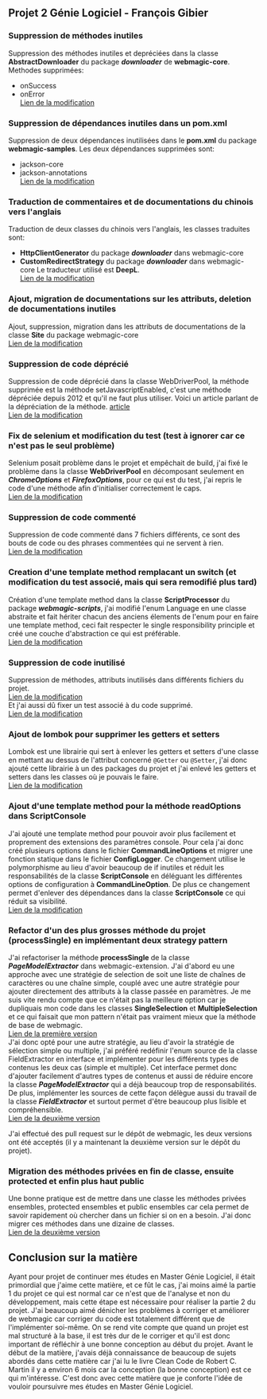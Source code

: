 ## Projet 2 Génie Logiciel - François Gibier

### Suppression de méthodes inutiles

Suppression des méthodes inutiles et depréciées dans la classe **AbstractDownloader** du package ***downloader*** de **webmagic-core**.
Methodes supprimées:
- onSuccess
- onError
<br/>[Lien de la modification](https://github.com/FrancoisGib/gl-projet2/commit/899ffc95e36ec7a69a8ca89b9b61209770b6d0d2)

### Suppression de dépendances inutiles dans un pom.xml

Suppression de deux dépendances inutilisées dans le **pom.xml** du package **webmagic-samples**.
Les deux dépendances supprimées sont:
- jackson-core
- jackson-annotations
<br/>[Lien de la modification](https://github.com/FrancoisGib/gl-projet2/commit/c73049b061e6f7e687218432d6c0b95ecb3ca2b3)

### Traduction de commentaires et de documentations du chinois vers l'anglais

Traduction de deux classes du chinois vers l'anglais, les classes traduites sont:
- **HttpClientGenerator** du package ***downloader*** dans webmagic-core
- **CustomRedirectStrategy** du package ***downloader*** dans webmagic-core
Le traducteur utilisé est **DeepL**.
<br/>[Lien de la modification](https://github.com/FrancoisGib/gl-projet2/commit/33fb81930e688055d2966d616d961fcb65052361)

### Ajout, migration de documentations sur les attributs, deletion de documentations inutiles

Ajout, suppression, migration dans les attributs de documentations de la classe **Site** du package webmagic-core
<br/>[Lien de la modification](https://github.com/FrancoisGib/gl-projet2/commit/468d1b3896ec6923dc56ec107474baded1a2a292)

### Suppression de code déprécié

Suppression de code déprécié dans la classe WebDriverPool, la méthode supprimée est la méthode setJavascriptEnabled, c'est une méthode dépréciée depuis 2012 et qu'il ne faut plus utiliser. Voici un article parlant de la dépréciation de la méthode. [article](https://googlesamples.github.io/android-custom-lint-rules/checks/SetJavaScriptEnabled.md.html)
<br/>[Lien de la modification](https://github.com/FrancoisGib/gl-projet2/commit/796065b722389c3db04bbf11701f9a1316d11223)

### Fix de selenium et modification du test (test à ignorer car ce n'est pas le seul problème)

Selenium posait problème dans le projet et empêchait de build, j'ai fixé le problème dans la classe **WebDriverPool** en décomposant seulement en ***ChromeOptions*** et ***FirefoxOptions***, pour ce qui est du test, j'ai repris le code d'une méthode afin d'initialiser correctement le caps.
<br/>[Lien de la modification](https://github.com/FrancoisGib/gl-projet2/commit/e5880db88470b85ceca3a71a4e8d28255eba398c)

### Suppression de code commenté

Suppression de code commenté dans 7 fichiers différents, ce sont des bouts de code ou des phrases commentées qui ne servent à rien.
<br/>[Lien de la modification](https://github.com/FrancoisGib/gl-projet2/commit/8d05158fb63405425212c45795c469850bde3465)

### Creation d'une template method remplacant un switch (et modification du test associé, mais qui sera remodifié plus tard)

Création d'une template method dans la classe **ScriptProcessor** du package ***webmagic-scripts***, j'ai modifié l'enum Language en une classe abstraite et fait hériter chacun des anciens élements de l'enum pour en faire une template method, ceci fait respecter le single responsibility principle et créé une couche d'abstraction ce qui est préférable.
<br/>[Lien de la modification](https://github.com/FrancoisGib/gl-projet2/commit/702b68d58bb9d58817400ff5afa8b412f2c6c678)

### Suppression de code inutilisé

Suppression de méthodes, attributs inutilisés dans différents fichiers du projet.
<br/>[Lien de la modification](https://github.com/FrancoisGib/gl-projet2/commit/cfbea0ea421cee3ebdd140a04ba3d3fa026c00e9)
<br/>Et j'ai aussi dû fixer un test associé à du code supprimé.
<br/>[Lien de la modification](https://github.com/FrancoisGib/gl-projet2/commit/3916ef5631ae20bc238b61b2076e2bb76d4c9509)

### Ajout de lombok pour supprimer les getters et setters

Lombok est une librairie qui sert à enlever les getters et setters d'une classe en mettant au dessus de l'attribut concerné ```@Getter``` ou ```@Setter```, j'ai donc ajouté cette librairie à un des packages du projet et j'ai enlevé les getters et setters dans les classes où je pouvais le faire.
<br/>[Lien de la modification](https://github.com/FrancoisGib/gl-projet2/commit/53c808054103bb1eb83de0ec19d738cdd85a9411)

### Ajout d'une template method pour la méthode readOptions dans ScriptConsole

J'ai ajouté une template method pour pouvoir avoir plus facilement et proprement des extensions des paramètres console.
Pour cela j'ai donc créé plusieurs options dans le fichier **CommandLineOptions** et migrer une fonction statique dans le fichier **ConfigLogger**.
Ce changement utilise le polymorphisme au lieu d'avoir beaucoup de if inutiles et réduit les responsabilités de la classe **ScriptConsole** en déléguant les différentes options de configuration à **CommandLineOption**.
De plus ce changement permet d'enlever des dépendances dans la classe **ScriptConsole** ce qui réduit sa visibilité.
<br/>[Lien de la modification](https://github.com/FrancoisGib/gl-projet2/commit/5fed705c047bc6c7da6c726b3b5936064c4e4a96)

### Refactor d'un des plus grosses méthode du projet (processSingle) en implémentant deux strategy pattern

J'ai refactoriser la méthode **processSingle** de la classe ***PageModelExtractor*** dans webmagic-extension.
J'ai d'abord eu une approche avec une stratégie de selection de soit une liste de chaînes de caractères ou une chaîne simple, couplé avec une autre stratégie pour ajouter directement des attributs à la classe passée en paramètres.
Je me suis vite rendu compte que ce n'était pas la meilleure option car je dupliquais mon code dans les classes **SingleSelection** et **MultipleSelection** et ce qui faisait que mon pattern n'était pas vraiment mieux que la méthode de base de webmagic.
<br/>[Lien de la première version](https://github.com/FrancoisGib/gl-projet2/commit/1dd7d71d0f5d7e7e0fe1d8d84a05a1cd1b7ab96b)
<br/>J'ai donc opté pour une autre stratégie, au lieu d'avoir la stratégie de sélection simple ou multiple, j'ai préféré redéfinir l'enum source de la classe FieldExtractor en interface et implémenter pour les différents types de contenus les deux cas (simple et multiple).
Cet interface permet donc d'ajouter facilement d'autres types de contenus et aussi de réduire encore la classe ***PageModelExtractor*** qui a déjà beaucoup trop de responsabilités. De plus, implémenter les sources de cette façon délègue aussi du travail de la classe ***FieldExtractor*** et surtout permet d'être beaucoup plus lisible et compréhensible.
<br/>[Lien de la deuxième version](https://github.com/FrancoisGib/gl-projet2/commit/7405263554ba7c7e6eaad178f153a8c4fff38583)

J'ai effectué des pull request sur le dépôt de webmagic, les deux versions ont été acceptés (il y a maintenant la deuxième version sur le dépôt du projet).

### Migration des méthodes privées en fin de classe, ensuite protected et enfin plus haut public

Une bonne pratique est de mettre dans une classe les méthodes privées ensembles, protected ensembles et public ensembles car cela permet de savoir rapidement où chercher dans un fichier si on en a besoin. J'ai donc migrer ces méthodes dans une dizaine de classes.
<br/>[Lien de la deuxième version](https://github.com/FrancoisGib/gl-projet2/commit/8b62a24b7ed1b37892fbe288e3cffa38a0891fdb)

## Conclusion sur la matière

Ayant pour projet de continuer mes études en Master Génie Logiciel, il était primordial que j'aime cette matière, et ce fût le cas, j'ai moins aimé la partie 1 du projet ce qui est normal car ce n'est que de l'analyse et non du développement, mais cette étape est nécessaire pour réaliser la partie 2 du projet. J'ai beaucoup aimé dénicher les problèmes à corriger et améliorer de webmagic car corriger du code est totalement différent que de l'implémenter soi-même. On se rend vite compte que quand un projet est mal structuré à la base, il est très dur de le corriger et qu'il est donc important de réfléchir à une bonne conception au début du projet.
Avant le début de la matière, j'avais déjà connaissance de beaucoup de sujets abordés dans cette matière car j'ai lu le livre Clean Code de Robert C. Martin il y a environ 6 mois car la conception (la bonne conception) est ce qui m'intéresse. C'est donc avec cette matière que je conforte l'idée de vouloir poursuivre mes études en Master Génie Logiciel.
